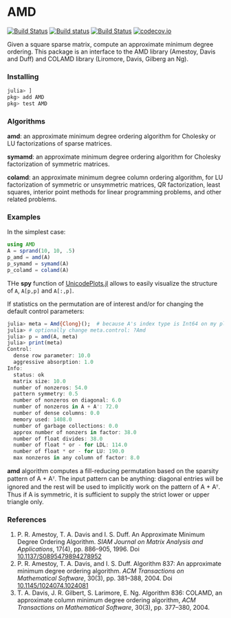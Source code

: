 # AMD

[![Build Status](https://travis-ci.org/JuliaSmoothOptimizers/AMD.jl.svg?branch=master)](https://travis-ci.org/JuliaSmoothOptimizers/AMD.jl)
[![Build status](https://ci.appveyor.com/api/projects/status/6wrr7rwl7qpox3ny/branch/master?svg=true)](https://ci.appveyor.com/project/JuliaSmoothOptimizers/amd-jl/branch/master)
[![Build Status](https://api.cirrus-ci.com/github/JuliaSmoothOptimizers/AMD.jl.svg)](https://cirrus-ci.com/github/JuliaSmoothOptimizers/AMD.jl)
[![codecov.io](https://codecov.io/github/JuliaSmoothOptimizers/AMD.jl/coverage.svg?branch=master)](https://codecov.io/github/JuliaSmoothOptimizers/AMD.jl?branch=master)

Given a square sparse matrix, compute an approximate minimum degree ordering.
This package is an interface to the AMD library (Amestoy, Davis and Duff) and COLAMD library (Liromore, Davis, Gilberg an Ng).

### Installing

```julia
julia> ]
pkg> add AMD
pkg> test AMD
```

### Algorithms

**amd**: an approximate minimum degree ordering algorithm
for Cholesky or LU factorizations of sparse matrices.

**symamd**: an approximate minimum degree ordering algorithm
for Cholesky factorization of symmetric matrices.

**colamd**: an approximate minimum degree column ordering algorithm,
for LU factorization of symmetric or unsymmetric matrices,
QR factorization, least squares, interior point methods for
linear programming problems, and other related problems.

### Examples

In the simplest case:

```julia
using AMD
A = sprand(10, 10, .5)
p_amd = amd(A)
p_symamd = symamd(A)
p_colamd = colamd(A)
```

THe **spy** function of [UnicodePlots.jl](https://github.com/Evizero/UnicodePlots.jl.git) allows to easily visualize the structure of `A`, `A[p,p]` and `A[:,p]`.

If statistics on the permutation are of interest and/or for changing the
default control parameters:

```julia
julia> meta = Amd{Clong}();  # because A's index type is Int64 on my platform
julia> # optionally change meta.control: ?Amd
julia> p = amd(A, meta)
julia> print(meta)
Control:
  dense row parameter: 10.0
  aggressive absorption: 1.0
Info:
  status: ok
  matrix size: 10.0
  number of nonzeros: 54.0
  pattern symmetry: 0.5
  number of nonzeros on diagonal: 6.0
  number of nonzeros in A + A': 72.0
  number of dense columns: 0.0
  memory used: 1408.0
  number of garbage collections: 0.0
  approx number of nonzers in factor: 38.0
  number of float divides: 38.0
  number of float * or - for LDL: 114.0
  number of float * or - for LU: 190.0
  max nonzeros in any column of factor: 8.0
```

**amd** algorithm computes a fill-reducing permutation based on the sparsity pattern of A + Aᵀ. The input pattern can be anything: diagonal entries will be ignored and the rest will be used to implicitly work on the pattern of A + Aᵀ. Thus if A is symmetric, it is sufficient to supply the strict lower or upper triangle only.

### References

1. P. R. Amestoy, T. A. Davis and I. S. Duff. An Approximate Minimum Degree
   Ordering Algorithm. *SIAM Journal on Matrix Analysis and Applications*, 17(4),
   pp. 886&ndash;905, 1996.
   Doi [10.1137/S0895479894278952](http://dx.doi.org/10.1137/S0895479894278952)
2. P. R. Amestoy, T. A. Davis, and I. S. Duff. Algorithm 837: An approximate
   minimum degree ordering algorithm. *ACM Transactions on Mathematical
   Software*, 30(3), pp. 381&ndash;388, 2004.
   Doi [10.1145/1024074.1024081](http://dx.doi.org/10.1145/1024074.1024081)
3. T. A. Davis, J. R. Gilbert, S. Larimore, E. Ng. Algorithm 836: COLAMD,
  an approximate column minimum degree ordering algorithm, *ACM
  Transactions on Mathematical Software*, 30(3), pp. 377&ndash;380, 2004.
